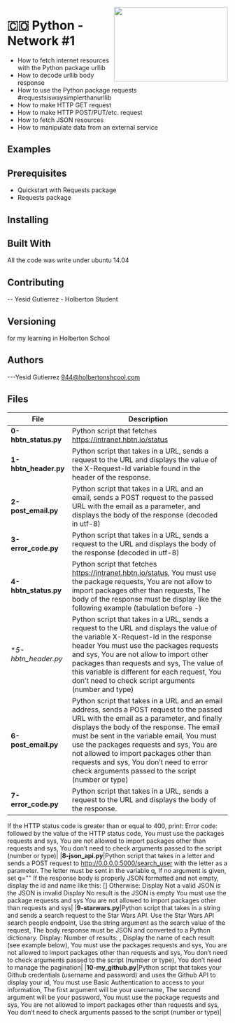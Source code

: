 <p>
<img width="260" height="170" src="https://davidjohncoleman.com/wp-djc/wp-content/uploads/2017/06/HBTN-Borderless-CMYK-Logo-Vertical-Color-Black@1200ppi-300x236.png" align="right" >
</p>





# :colombia: Python - Network #1                                           
- How to fetch internet resources with the Python package urllib
- How to decode urllib body response
- How to use the Python package requests #requestsiswaysimplerthanurllib
- How to make HTTP GET request
- How to make HTTP POST/PUT/etc. request
- How to fetch JSON resources
- How to manipulate data from an external service
## Examples                                                                
## Prerequisites                                                           
- Quickstart with Requests package
- Requests package
## Installing

## Built With

All the code was write under ubuntu 14.04                                       

## Contributing

-- Yesid Gutierrez - Holberton Student                                          

## Versioning
for my learning in Holberton School

## Authors

---Yesid Gutierrez  944@holbertonshcool.com                                    
                                                                               
## Files

|             File               |             Description                  |
|--------------------------------| ---------------------------------------- |
|**0-hbtn_status.py**|Python script that fetches https://intranet.hbtn.io/status|
|**1-hbtn_header.py**|Python script that takes in a URL, sends a request to the URL and displays the value of the X-Request-Id variable found in the header of the response.|
|**2-post_email.py**|Python script that takes in a URL and an email, sends a POST request to the passed URL with the email as a parameter, and displays the body of the response (decoded in utf-8)|
|**3-error_code.py**|Python script that takes in a URL, sends a request to the URL and displays the body of the response (decoded in utf-8)|
|**4-hbtn_status.py**|Python script that fetches https://intranet.hbtn.io/status, You must use the package requests, You are not allow to import packages other than requests, The body of the response must be display like the following example (tabulation before -)|
|**5-hbtn_header.py*|Python script that takes in a URL, sends a request to the URL and displays the value of the variable X-Request-Id in the response header You must use the packages requests and sys, You are not allow to import other packages than requests and sys, The value of this variable is different for each request, You don’t need to check script arguments (number and type)|
|**6-post_email.py**|Python script that takes in a URL and an email address, sends a POST request to the passed URL with the email as a parameter, and finally displays the body of the response. The email must be sent in the variable email, You must use the packages requests and sys, You are not allowed to import packages other than requests and sys, You don’t need to error check arguments passed to the script (number or type)|
|**7-error_code.py**|Python script that takes in a URL, sends a request to the URL and displays the body of the response.

If the HTTP status code is greater than or equal to 400, print: Error code: followed by the value of the HTTP status code, You must use the packages requests and sys, You are not allowed to import packages other than requests and sys, You don’t need to check arguments passed to the script (number or type)|
|**8-json_api.py**|Python script that takes in a letter and sends a POST request to http://0.0.0.0:5000/search_user with the letter as a parameter. The letter must be sent in the variable q, If no argument is given, set q="" If the response body is properly JSON formatted and not empty, display the id and name like this: [<id>] <name> Otherwise: Display Not a valid JSON is the JSON is invalid Display No result is the JSON is empty You must use the package requests and sys You are not allowed to import packages other than requests and sys|
|**9-starwars.py**|Python script that takes in a string and sends a search request to the Star Wars API. Use the Star Wars API search people endpoint, Use the string argument as the search value of the request, The body response must be JSON and converted to a Python dictionary. Display: Number of results: <count>, Display the name of each result (see example below), You must use the packages requests and sys, You are not allowed to import packages other than requests and sys, You don’t need to check arguments passed to the script (number or type), You don’t need to manage the pagination|
|**10-my_github.py**|Python script that takes your Github credentials (username and password) and uses the Github API to display your id, You must use Basic Authentication to access to your information, The first argument will be your username, The second argument will be your password, You must use the package requests and sys, You are not allowed to import packages other than requests and sys, You don’t need to check arguments passed to the script (number or type)|